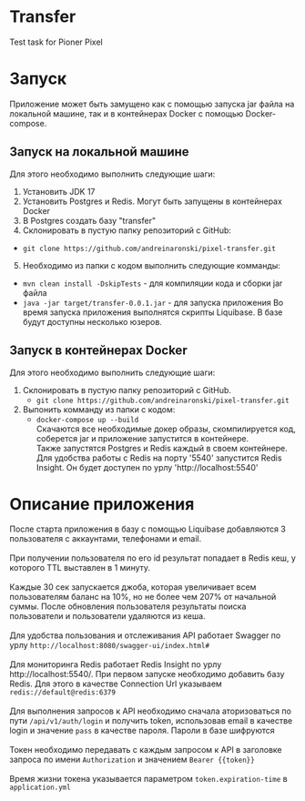# Transfer
Test task for Pioner Pixel

# Запуск
Приложение может быть замущено как с помощью запуска jar файла на локальной машине, так и в контейнерах Docker с помощью Docker-compose.

## Запуск на локальной машине
Для этого необходимо выполнить следующие шаги:
 1. Установить JDK 17
 2. Установить Postgres и Redis. Могут быть запущены в контейнерах Docker
 3. В Postgres создать базу "transfer"
 4. Склонировать в пустую папку репозиторий с GitHub: <br>
   - `git clone https://github.com/andreinaronski/pixel-transfer.git`
 5. Необходимо из папки с кодом выполнить следующие комманды:
   - `mvn clean install -DskipTests` - для компиляции кода и сборки jar файла
   - `java -jar target/transfer-0.0.1.jar` - для запуска приложения
   Во время запуска приложения выполнятся скрипты Liquibase. В базе будут доступны несколько юзеров.

## Запуск в контейнерах Docker
Для этого необходимо выполнить следующие шаги:
 1. Склонировать в пустую папку репозиторий с GitHub. <br>
    - `git clone https://github.com/andreinaronski/pixel-transfer.git`
 2. Выпонить комманду из папки с кодом: <br>
    - `docker-compose up --build` <br>
    Скачаются все необходимые докер образы, скомпилируется код, соберется jar и приложение запустится в контейнере.<br> 
    Также запустятся Postgres и Redis  каждый в своем контейнере. Для удобства работы с Redis на порту '5540' запустится Redis Insight. Он будет доступен по урлу 'http://localhost:5540'

# Описание приложения
После старта приложения в базу с помощью Liquibase добавляются 3 пользователя с аккаунтами, телефонами и email. <br><br>
При получении пользователя по его id результат попадает в Redis кеш, у которого TTL выставлен в 1 минуту. <br><br>
Каждые 30 сек запускается джоба, которая увеличивает всем пользователям баланс на 10%, но не более чем 207% от начальной суммы. После обновления пользователя результаты поиска пользователи и пользователи удаляются из кеша. <br><br>
Для удобства пользования и отслеживания API работает Swagger по урлу `http://localhost:8080/swagger-ui/index.html#` <br><br>
Для мониторинга Redis работает Redis Insight по урлу http://localhost:5540/. При первом запуске необходимо добавить базу Redis. Для этого в качестве Connection Url указываем `redis://default@redis:6379` <br><br>
Для выполнения запросов к API необходимо сначала аторизоваться по пути `/api/v1/auth/login` и получить token, использовав email в качестве login и значение `pass` в качестве пароля. Пароли в базе шифруются <br><br>
Токен необходимо передавать с каждым запросом к API в заголовке запроса по имени `Authorization` и значением `Bearer {{token}}` <br><br>
Время жизни токена указывается параметром `token.expiration-time` в `application.yml` <br><br>